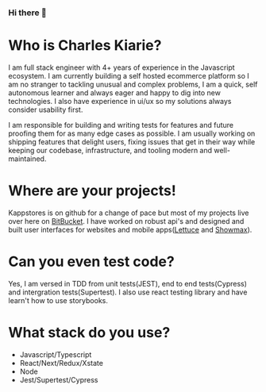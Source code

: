 ### Hi there 👋

<!--
**CharlesKiarie/CharlesKiarie** is a ✨ _special_ ✨ repository because its `README.md` (this file) appears on your GitHub profile.

Here are some ideas to get you started:

- 🔭 I’m currently working on ...
- 🌱 I’m currently learning ...
- 👯 I’m looking to collaborate on ...
- 🤔 I’m looking for help with ...
- 💬 Ask me about ...
- 📫 How to reach me: ...
- 😄 Pronouns: ...
- ⚡ Fun fact: ...
-->

# Who is Charles Kiarie?
I am full stack engineer with 4+ years of experience in the Javascript ecosystem. I am currently building a self hosted ecommerce platform so I am no stranger to tackling unusual and complex problems, I am a quick, self autonomous learner and always eager and happy to dig into new technologies. I also have experience in ui/ux so my solutions always consider usability first. 

I am responsible for building and writing tests for features and future proofing them for as many edge cases as possible. I am usually working on shipping features that delight users, fixing issues that get in their way while keeping our codebase, infrastructure, and tooling modern and well-maintained.

# Where are your projects!
Kappstores is on github for a change of pace but most of my projects live over here on [BitBucket](https://bitbucket.org/Charles_Kiarie/). I have worked on robust api's and designed and built user interfaces for websites and mobile apps([Lettuce](https://drive.google.com/file/d/1QEKjsU1AyoQyQSbHS3v_v-xvlvLlxm8R/view) and [Showmax](https://drive.google.com/file/d/1XpfnkTO9IIh29dT63MMuGgZfD5VavchE/view)).

# Can you even test code?
Yes, I am versed in TDD from unit tests(JEST), end to end tests(Cypress) and intergration tests(Supertest).
I also use react testing library and have learn't how to use storybooks.

# What stack do you use?
- Javascript/Typescript
- React/Next/Redux/Xstate
- Node
- Jest/Supertest/Cypress
